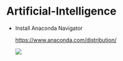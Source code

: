 # Artificial-Intelligence

- Install Anaconda Navigator

   https://www.anaconda.com/distribution/
   
   <img src="anconda3 downbutton.png">
   
   
